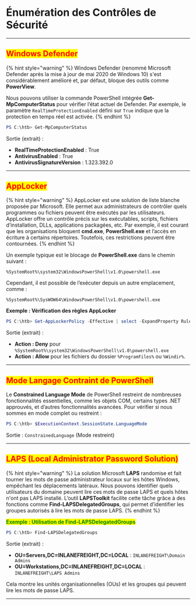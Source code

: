 # Énumération des Contrôles de Sécurité

***

## <mark style="color:red;">**Windows Defender**</mark>

{% hint style="warning" %}
Windows Defender (renommé Microsoft Defender après la mise à jour de mai 2020 de Windows 10) s'est considérablement amélioré et, par défaut, bloque des outils comme **PowerView**.&#x20;

Nous pouvons utiliser la commande PowerShell intégrée **Get-MpComputerStatus** pour vérifier l’état actuel de Defender. Par exemple, le paramètre `RealTimeProtectionEnabled` défini sur `True` indique que la protection en temps réel est activée.
{% endhint %}

```powershell
PS C:\htb> Get-MpComputerStatus
```

Sortie (extrait) :

* **RealTimeProtectionEnabled** : True
* **AntivirusEnabled** : True
* **AntivirusSignatureVersion** : 1.323.392.0

***

## <mark style="color:red;">**AppLocker**</mark>

{% hint style="warning" %}
AppLocker est une solution de liste blanche proposée par Microsoft. Elle permet aux administrateurs de contrôler quels programmes ou fichiers peuvent être exécutés par les utilisateurs. AppLocker offre un contrôle précis sur les exécutables, scripts, fichiers d’installation, DLLs, applications packagées, etc. Par exemple, il est courant que les organisations bloquent **cmd.exe**, **PowerShell.exe** et l’accès en écriture à certains répertoires. Toutefois, ces restrictions peuvent être contournées.
{% endhint %}

Un exemple typique est le blocage de **PowerShell.exe** dans le chemin suivant :

```
%SystemRoot%\system32\WindowsPowerShell\v1.0\powershell.exe
```

Cependant, il est possible de l’exécuter depuis un autre emplacement, comme :

```
%SystemRoot%\SysWOW64\WindowsPowerShell\v1.0\powershell.exe
```

**Exemple : Vérification des règles AppLocker**

```powershell
PS C:\htb> Get-AppLockerPolicy -Effective | select -ExpandProperty RuleCollections
```

Sortie (extrait) :

* **Action : Deny** pour `%SystemRoot%\system32\WindowsPowerShell\v1.0\powershell.exe`
* **Action : Allow** pour les fichiers du dossier `%ProgramFiles%` ou `%Windir%`.

***

## <mark style="color:red;">**Mode Langage Contraint de PowerShell**</mark>

Le **Constrained Language Mode** de PowerShell restreint de nombreuses fonctionnalités essentielles, comme les objets COM, certains types .NET approuvés, et d’autres fonctionnalités avancées. Pour vérifier si nous sommes en mode complet ou restreint :

```powershell
PS C:\htb> $ExecutionContext.SessionState.LanguageMode
```

Sortie : `ConstrainedLanguage` (Mode restreint)

***

## <mark style="color:red;">**LAPS (Local Administrator Password Solution)**</mark>

{% hint style="warning" %}
La solution Microsoft **LAPS** randomise et fait tourner les mots de passe administrateur locaux sur les hôtes Windows, empêchant les déplacements latéraux. Nous pouvons identifier quels utilisateurs du domaine peuvent lire ces mots de passe LAPS et quels hôtes n'ont pas LAPS installé. L’outil **LAPSToolkit** facilite cette tâche grâce à des fonctions comme **Find-LAPSDelegatedGroups**, qui permet d’identifier les groupes autorisés à lire les mots de passe LAPS.
{% endhint %}

<mark style="color:green;">**Exemple : Utilisation de Find-LAPSDelegatedGroups**</mark>

```powershell
PS C:\htb> Find-LAPSDelegatedGroups
```

Sortie (extrait) :

* **OU=Servers,DC=INLANEFREIGHT,DC=LOCAL** : `INLANEFREIGHT\Domain Admins`
* **OU=Workstations,DC=INLANEFREIGHT,DC=LOCAL** : `INLANEFREIGHT\LAPS Admins`

Cela montre les unités organisationnelles (OUs) et les groupes qui peuvent lire les mots de passe LAPS.

***
